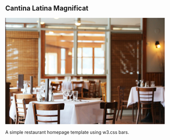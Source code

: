 ## Cantina Latina Magnificat

![Restaurant Insides](src/images/insides.jpeg)

A simple restaurant homepage template using w3.css bars.
